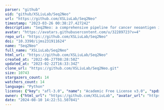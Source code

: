 ```yaml
---
parser: "github"
uid: "github/XSLiuLab/Seq2Neo"
url: "https://github.com/XSLiuLab/Seq2Neo"
timestamp: "2023-03-26 00:38:27.427242"
description: "Seq2Neo: a comprehensive pipeline for cancer neoantigen immunogenicity prediction"
avatar: "https://avatars.githubusercontent.com/u/32289723?v=4"
repo_url: "https://github.com/XSLiuLab/Seq2Neo"
doi: "10.3390/ijms231911624"
name: "Seq2Neo"
full_name: "XSLiuLab/Seq2Neo"
html_url: "https://github.com/XSLiuLab/Seq2Neo"
created_at: "2022-06-27T08:28:58Z"
updated_at: "2023-02-22T16:33:34Z"
clone_url: "https://github.com/XSLiuLab/Seq2Neo.git"
size: 10743
stargazers_count: 14
watchers_count: 14
language: "Python"
license: {"key": "afl-3.0", "name": "Academic Free License v3.0", "spdx_id": "AFL-3.0", "url": "https://api.github.com/licenses/afl-3.0", "node_id": "MDc6TGljZW5zZTIy"}
owner: {"html_url": "https://github.com/XSLiuLab", "avatar_url": "https://avatars.githubusercontent.com/u/32289723?v=4", "login": "XSLiuLab", "type": "Organization"}
date: "2024-08-10 14:22:51.507841"
---
```


